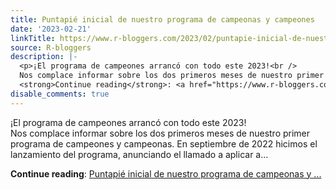 ```yaml
---
title: Puntapié inicial de nuestro programa de campeonas y campeones
date: '2023-02-21'
linkTitle: https://www.r-bloggers.com/2023/02/puntapie-inicial-de-nuestro-programa-de-campeonas-y-campeones/
source: R-bloggers
description: |-
  <p>¡El programa de campeones arrancó con todo este 2023!<br />
  Nos complace informar sobre los dos primeros meses de nuestro primer programa de campeones y campeonas. En septiembre de 2022 hicimos el lanzamiento del programa, anunciando el llamado a aplicar a...</p>
  <strong>Continue reading</strong>: <a href="https://www.r-bloggers.com/2023/02/puntapie-inicial-de-nuestro-programa-de-campeonas-y-campeones/">Puntapié inicial de nuestro programa de campeonas y ...
disable_comments: true
---
```

<p>¡El programa de campeones arrancó con todo este 2023!<br />
Nos complace informar sobre los dos primeros meses de nuestro primer programa de campeones y campeonas. En septiembre de 2022 hicimos el lanzamiento del programa, anunciando el llamado a aplicar a...</p>
<strong>Continue reading</strong>: <a href="https://www.r-bloggers.com/2023/02/puntapie-inicial-de-nuestro-programa-de-campeonas-y-campeones/">Puntapié inicial de nuestro programa de campeonas y ...